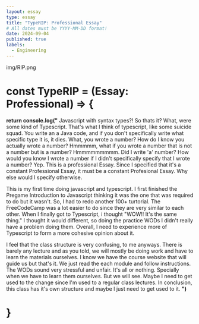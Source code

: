 ```yaml
---
layout: essay
type: essay
title: "TypeRIP: Professional Essay"
# All dates must be YYYY-MM-DD format!
date: 2024-09-04
published: true
labels:
  - Engineering
---
```


img/RIP.png
  # const TypeRIP =  (Essay: Professional) => {

  **return console.log("**
  Javascript with syntax types?! So thats it? What, were some kind of Typescript. 
  That's what I think of typescript, like some suicide squad. You write an a Java code, 
  and if you don't specifically write what specific type it is, it dies. What, you wrote       a number? 
  How do I know you actually wrote a number? Hmmmmm, what if you wrote a number that is        not a number 
  but is a number? Hmmmmmmmmm. Did I write 'a' number? How would you know I wrote a            number if I didn't
  specifically specify that I wrote a number? Yep. This is a professional Essay. Since I       specified that it's a constant Professional Essay, it must be a constant Profesional Essay. Why else would I specify otherwise.

This is my first time doing javascript and typescript. I first finished the Pregame Introduction to Javascript thinking it was the one that was required to do but it wasn't. So,  I had to redo another 100+ turtorial. The FreeCodeCamp was a lot easier to do since they are very similar to each other. When I finally got to Typescript, i thought "WOW!! It's the same thing." I thought it would different, so  doing the practice WODs I didn't really have a problem doing them. Overall, I need to experience more of Typescript to form a more cohesive opinion about it. 

I feel that the class structure is very confusing, to me anyways. There is barely any lecture and as you told, we will mostly be doing work and have to learn the materials ourselves. I know we have the course website that will guide us but that's it. We just read the each module and follow instructions. The WODs  sound very stressful and unfair. It's all or nothing. Specially when we have to learn them ourselves. But we will see. Maybe I need to get used to the change since I'm used to a regular class lectures. In conclusion, this class has it's own structure and maybe I just need to get used to it. __")__
  # }



